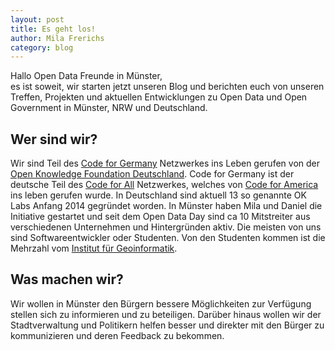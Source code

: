 ```yaml
---
layout: post
title: Es geht los!
author: Mila Frerichs
category: blog
---
```

Hallo Open Data Freunde in Münster,<br/>
es ist soweit, wir starten jetzt unseren Blog und berichten euch von unseren Treffen, Projekten und aktuellen Entwicklungen zu Open Data und Open Government in Münster, NRW und Deutschland.

## Wer sind wir?
Wir sind Teil des [Code for Germany](http://codefor.de) Netzwerkes ins Leben gerufen von der [Open Knowledge Foundation Deutschland](http://okf.de). Code for Germany ist der deutsche Teil des [Code for All](http://codeforall.org) Netzwerkes, welches von [Code for America](http://codeforamerica.org) ins leben gerufen wurde.
In Deutschland sind aktuell 13 so genannte OK Labs Anfang 2014 gegründet worden.
In Münster haben Mila und Daniel die Initiative gestartet und seit dem Open Data Day sind ca 10 Mitstreiter aus verschiedenen Unternehmen und Hintergründen aktiv.
Die meisten von uns sind Softwareentwickler oder Studenten. Von den Studenten kommen ist die Mehrzahl vom [Institut für Geoinformatik](http://ifgi.uni-muenster.de).

## Was machen wir?
Wir wollen in Münster den Bürgern bessere Möglichkeiten zur Verfügung stellen sich zu informieren und zu beteiligen. Darüber hinaus wollen wir der Stadtverwaltung und Politikern helfen besser und direkter mit den Bürger zu kommunizieren und deren Feedback zu bekommen.
